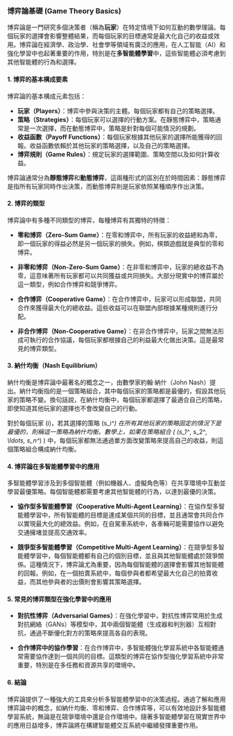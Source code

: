 ### 博弈論基礎 (Game Theory Basics)

博弈論是一門研究多個決策者（稱為**玩家**）在特定情境下如何互動的數學理論。每個玩家的選擇會影響整體結果，而每個玩家的目標通常是最大化自己的收益或效用。博弈論在經濟學、政治學、社會學等領域有廣泛的應用，在人工智能（AI）和強化學習中也起著重要的作用，特別是在**多智能體學習**中，這些智能體必須考慮到其他智能體的行為和選擇。

#### 1. 博弈的基本構成要素

博弈論的基本構成元素包括：

- **玩家（Players）**：博弈中參與決策的主體。每個玩家都有自己的策略選擇。
- **策略（Strategies）**：每個玩家可以選擇的行動方案。在靜態博弈中，策略通常是一次選擇，而在動態博弈中，策略是針對每個可能情況的規劃。
- **收益函數（Payoff Functions）**：每個玩家根據其他玩家的選擇所能獲得的回報。收益函數依賴於其他玩家的策略選擇，以及自己的策略選擇。
- **博弈規則（Game Rules）**：規定玩家的選擇範圍、策略空間以及如何計算收益。
  
博弈論通常分為**靜態博弈**和**動態博弈**，這兩種形式的區別在於時間因素：靜態博弈是指所有玩家同時作出決策，而動態博弈則是玩家依照某種順序作出決策。

#### 2. 博弈的類型

博弈論中有多種不同類型的博弈，每種博弈有其獨特的特徵：

- **零和博弈（Zero-Sum Game）**：在零和博弈中，所有玩家的收益總和為零，即一個玩家的得益必然是另一個玩家的損失。例如，棋類遊戲就是典型的零和博弈。
  
- **非零和博弈（Non-Zero-Sum Game）**：在非零和博弈中，玩家的總收益不為零，這意味著所有玩家都可以共同獲益或共同損失。大部分現實中的博弈屬於這一類型，例如合作博弈和競爭博弈。

- **合作博弈（Cooperative Game）**：在合作博弈中，玩家可以形成聯盟，共同合作來獲得最大化的總收益。這些收益可以在聯盟內部根據某種規則進行分配。
  
- **非合作博弈（Non-Cooperative Game）**：在非合作博弈中，玩家之間無法形成可執行的合作協議，每個玩家都根據自己的利益最大化做出決策。這是最常見的博弈類型。

#### 3. 納什均衡（Nash Equilibrium）

納什均衡是博弈論中最著名的概念之一，由數學家約翰·納什（John Nash）提出。納什均衡指的是一個策略組合，其中每個玩家的策略都是最優的，假設其他玩家的策略不變。換句話說，在納什均衡中，每個玩家都選擇了最適合自己的策略，即使知道其他玩家的選擇也不會改變自己的行動。

對於每個玩家 \(i\)，若其選擇的策略 \(s_i^*\) 在所有其他玩家的策略固定的情況下是最優的，則稱這一策略為納什均衡。數學上，如果在策略組合 \( (s_1^*, s_2^*, \ldots, s_n^*) \) 中，每個玩家都無法通過單方面改變策略來提高自己的收益，則這個策略組合構成納什均衡。

#### 4. 博弈論在多智能體學習中的應用

多智能體學習涉及到多個智能體（例如機器人、虛擬角色等）在共享環境中互動並學習最優策略。每個智能體都需要考慮其他智能體的行為，以達到最優的決策。

- **協作型多智能體學習（Cooperative Multi-Agent Learning）**：在協作型多智能體學習中，所有智能體的目標是達成某個共同的目標，並且通常會共同合作以實現最大化的總效益。例如，在自駕車系統中，各車輛可能需要協作以避免交通擁堵並提高交通效率。

- **競爭型多智能體學習（Competitive Multi-Agent Learning）**：在競爭型多智能體學習中，每個智能體都有自己的個別目標，並且與其他智能體處於競爭關係。這種情況下，博弈論尤為重要，因為每個智能體的選擇會影響其他智能體的回報。例如，在一個拍賣系統中，每個參與者都希望最大化自己的拍賣收益，而其他參與者的出價則會影響其策略選擇。

#### 5. 常見的博弈類型在強化學習中的應用

- **對抗性博弈（Adversarial Games）**：在強化學習中，對抗性博弈常用於生成對抗網絡（GANs）等模型中，其中兩個智能體（生成器和判別器）互相對抗，通過不斷優化對方的策略來提高各自的表現。

- **合作博弈中的協作學習**：在合作博弈中，多智能體強化學習系統中各智能體通常需要協作達到一個共同的目標。這類型的博弈在協作型強化學習系統中非常重要，特別是在多任務和資源共享的環境中。

#### 6. 結論

博弈論提供了一種強大的工具來分析多智能體學習中的決策過程。通過了解和應用博弈論中的概念，如納什均衡、零和博弈、合作博弈等，可以有效地設計多智能體學習系統，無論是在競爭環境中還是合作環境中。隨著多智能體學習在現實世界中的應用日益增多，博弈論將在構建智能體交互系統中繼續發揮重要作用。